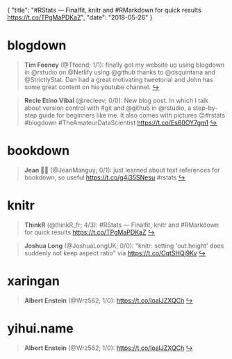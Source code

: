 {
  "title": "#RStats — Finalfit, knitr and #RMarkdown for quick results https://t.co/TPgMaPDKaZ",
  "date": "2018-05-26"
}

# blogdown

> **Tim Feeney** (@Tfeend; 1/1): finally got my website up using blogdown in @rstudio on @Netlify  using @github thanks to @dsquintana and @StrictlyStat. Dan had a great motivating tweetorial and John has some great content on his youtube channel.  [&#8618;](https://twitter.com/xieyihui/status/1000186450191806464)

<!-- -->


> **Recle Etino Vibal** (@recleev; 0/0): New blog post. In which I talk about version control with #git and @github in @rstudio, a step-by-step guide for beginners like me. It also comes with pictures 😊#rstats #blogdown #TheAmateurDataScientist https://t.co/Es60OY7gm1  [&#8618;](https://twitter.com/xieyihui/status/1000030906843713537)

<!-- -->


# bookdown

> **Jean 👨‍💻** (@JeanManguy; 0/1): just learned about text references for bookdown, so useful https://t.co/g4j35SNesu #rstats  [&#8618;](https://twitter.com/xieyihui/status/999995897927880704)

<!-- -->


# knitr

> **ThinkR** (@thinkR_fr; 4/3): #RStats — Finalfit, knitr and #RMarkdown for quick results https://t.co/TPgMaPDKaZ  [&#8618;](https://twitter.com/xieyihui/status/999953325209653248)

<!-- -->


> **Joshua Long** (@JoshuaLongUK; 0/0): "knitr: setting 'out.height' does suddenly not keep aspect ratio" via https://t.co/CqtSHQj9Kv  [&#8618;](https://twitter.com/xieyihui/status/999916001608196096)

<!-- -->


# xaringan

> **Albert Enstein** (@Wrz562; 1/0): https://t.co/loalJZXQCh  [&#8618;](https://twitter.com/xieyihui/status/1000102574979256322)

<!-- -->


# yihui.name

> **Albert Enstein** (@Wrz562; 1/0): https://t.co/loalJZXQCh  [&#8618;](https://twitter.com/xieyihui/status/1000102574979256322)

<!-- -->


